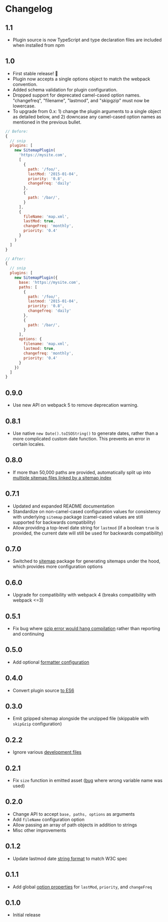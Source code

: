 # Changelog

## 1.1

* Plugin source is now TypeScript and type declaration files are included when installed from npm

## 1.0

* First stable release! :tada:
* Plugin now accepts a single options object to match the webpack convention.
* Added schema validation for plugin configuration.
* Dropped support for deprecated camel-cased option names. "changefreq", "filename", "lastmod", and "skipgzip" must now be lowercase.
* To upgrade from 0.x: 1) change the plugin arguments to a single object as detailed below, and 2) downcase any camel-cased option names as mentioned in the previous bullet.

```javascript
// Before:
{
  // snip
  plugins: [
    new SitemapPlugin(
      'https://mysite.com',
      [
        {
          path: '/foo/',
          lastMod: '2015-01-04',
          priority: '0.8',
          changeFreq: 'daily'
        },
        {
          path: '/bar/',
        }
      ],
      {
        fileName: 'map.xml',
        lastMod: true,
        changeFreq: 'monthly',
        priority: '0.4'
      }
    )
  ]
}

// After:
{
  // snip
  plugins: [
    new SitemapPlugin({
      base: 'https://mysite.com',
      paths: [
        {
          path: '/foo/',
          lastmod: '2015-01-04',
          priority: '0.8',
          changefreq: 'daily'
        },
        {
          path: '/bar/',
        }
      ],
      options: {
        filename: 'map.xml',
        lastmod: true,
        changefreq: 'monthly',
        priority: '0.4'
      }
    })
  ]
}
```

## 0.9.0

* Use new API on webpack 5 to remove deprecation warning.

## 0.8.1

* Use native `new Date().toISOString()` to generate dates, rather than a more complicated custom date function. This prevents an error in certain locales.

## 0.8.0

* If more than 50,000 paths are provided, automatically split up into [multiple sitemap files linked by a sitemap index](https://support.google.com/webmasters/answer/75712)

## 0.7.1

* Updated and expanded README documentation
* Standardize on non-camel-cased configuration values for consistency with underlying `sitemap` package (camel-cased values are still supported for backwards compatibility)
* Allow providing a top-level date string for `lastmod` (if a boolean `true` is provided, the current date will still be used for backwards compatibility)

## 0.7.0

* Switched to [sitemap](https://www.npmjs.com/package/sitemap) package for generating sitemaps under the hood, which provides more configuration options

## 0.6.0

* Upgrade for compatibility with webpack 4 (breaks compatibility with webpack <=3)

## 0.5.1

* Fix bug where [gzip error would hang compilation](https://github.com/schneidmaster/sitemap-webpack-plugin/pull/11) rather than reporting and continuing

## 0.5.0

* Add optional [formatter configuration](https://github.com/schneidmaster/sitemap-webpack-plugin/pull/7)

## 0.4.0

* Convert plugin source [to ES6](https://github.com/schneidmaster/sitemap-webpack-plugin/pull/6)

## 0.3.0

* Emit gzipped sitemap alongside the unzipped file (skippable with `skipGzip` configuration)

## 0.2.2

* Ignore various [development files](https://github.com/schneidmaster/sitemap-webpack-plugin/commit/00dca118340b9ee5717a3e2e0b305728aa35c69d)

## 0.2.1

* Fix `size` function in emitted asset ([bug](https://github.com/schneidmaster/sitemap-webpack-plugin/commit/87ea98c70f9252a6063f033df590f9a020f89945) where wrong variable name was used)

## 0.2.0

* Change API to accept `base, paths, options` as arguments
* Add `fileName` configuration option
* Allow passing an array of path objects in addition to strings
* Misc other improvements

## 0.1.2

* Update lastmod date [string format](https://github.com/schneidmaster/sitemap-webpack-plugin/pull/3) to match W3C spec

## 0.1.1

* Add global [option properties](https://github.com/schneidmaster/sitemap-webpack-plugin/pull/1) for `lastMod`, `priority`, and `changeFreq`

## 0.1.0

* Initial release
